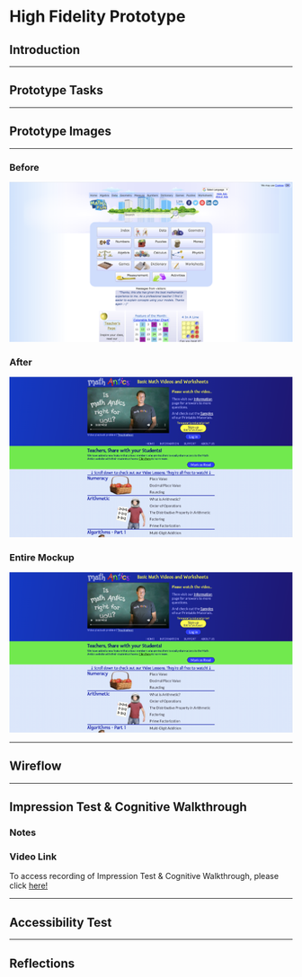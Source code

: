 # High Fidelity Prototype
## Introduction

----
## Prototype Tasks

----
## Prototype Images

----
### Before
<img src="./mathisfun.png">

### After
<img src="./mathantics-screenshot.png">

### Entire Mockup
<img src="./mathantics-screenshot.png">

----
## Wireflow

----
## Impression Test & Cognitive Walkthrough
### Notes

### Video Link
To access recording of Impression Test & Cognitive Walkthrough, please click [here!](https://drive.google.com/drive/folders/1lShCC0MU6rbITE1A-qcLzI5bl4JzJdXA?usp=sharing)

----
## Accessibility Test

----
## Reflections
